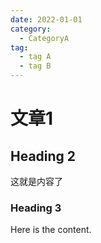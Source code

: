 ```yaml
---
date: 2022-01-01
category:
  - CategoryA
tag:
  - tag A
  - tag B
---
```


# 文章1

## Heading 2

这就是内容了

### Heading 3

Here is the content.
